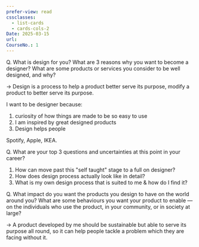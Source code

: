```yaml
---
prefer-view: read
cssclasses:
  - list-cards
  - cards-cols-2
Date: 2025-03-15
url: 
CourseNo.: 1
---
```

Q. What is design for you? What are 3 reasons why you want to become a designer? What are some products or services you consider to be well designed, and why?

-> Design is a process to help a product better serve its purpose, modify a product to better serve its purpose.

I want to be designer because:
1. curiosity of how things are made to be so easy to use
2. I am inspired by great designed products
3. Design helps people

Spotify, Apple, IKEA.


Q. What are your top 3 questions and uncertainties at this point in your career?

1. How can move past this "self taught" stage to a full on designer?
2. How does design process actually look like in detail?
3. What is my own design process that is suited to me & how do I find it?

Q. What impact do you want the products you design to have on the world around you? What are some behaviours you want your product to enable — on the individuals who use the product, in your community, or in society at large?

-> A product developed by me should be sustainable but able to serve its purpose all round, so it can help people tackle a problem which they are facing without it.